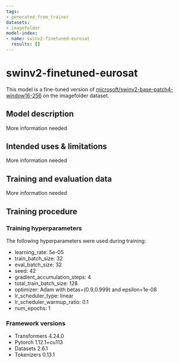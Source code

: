 ```yaml
---
tags:
- generated_from_trainer
datasets:
- imagefolder
model-index:
- name: swinv2-finetuned-eurosat
  results: []
---
```


<!-- This model card has been generated automatically according to the information the Trainer had access to. You
should probably proofread and complete it, then remove this comment. -->

# swinv2-finetuned-eurosat

This model is a fine-tuned version of [microsoft/swinv2-base-patch4-window16-256](https://huggingface.co/microsoft/swinv2-base-patch4-window16-256) on the imagefolder dataset.

## Model description

More information needed

## Intended uses & limitations

More information needed

## Training and evaluation data

More information needed

## Training procedure

### Training hyperparameters

The following hyperparameters were used during training:
- learning_rate: 5e-05
- train_batch_size: 32
- eval_batch_size: 32
- seed: 42
- gradient_accumulation_steps: 4
- total_train_batch_size: 128
- optimizer: Adam with betas=(0.9,0.999) and epsilon=1e-08
- lr_scheduler_type: linear
- lr_scheduler_warmup_ratio: 0.1
- num_epochs: 1

### Framework versions

- Transformers 4.24.0
- Pytorch 1.12.1+cu113
- Datasets 2.6.1
- Tokenizers 0.13.1

